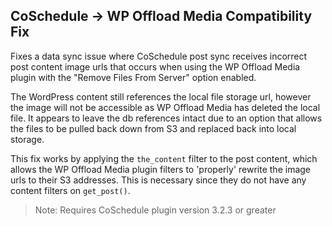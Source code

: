 ## CoSchedule -> WP Offload Media Compatibility Fix

Fixes a data sync issue where CoSchedule post sync receives incorrect post content image urls that occurs when using the WP Offload Media plugin with the "Remove Files From Server" option enabled.

The WordPress content still references the local file storage url, however the image will not be accessible as WP Offload Media has deleted the local file. It appears to leave the db references intact due to an option that allows the files to be pulled back down from S3 and replaced back into local storage.

This fix works by applying the `the_content` filter to the post content, which allows the WP Offload Media plugin filters to 'properly' rewrite the image urls to their S3 addresses. This is necessary since they do not have any content filters on `get_post()`.

> Note: Requires CoSchedule plugin version 3.2.3 or greater
